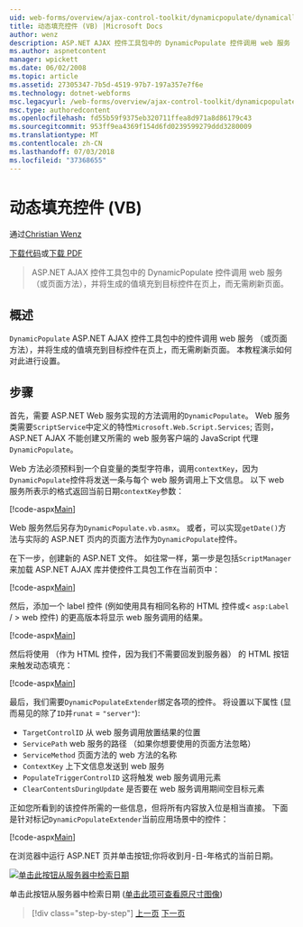 ```yaml
---
uid: web-forms/overview/ajax-control-toolkit/dynamicpopulate/dynamically-populating-a-control-vb
title: 动态填充控件 (VB) |Microsoft Docs
author: wenz
description: ASP.NET AJAX 控件工具包中的 DynamicPopulate 控件调用 web 服务 （或页面方法），并将生成的值填充到 t 上的目标控件...
ms.author: aspnetcontent
manager: wpickett
ms.date: 06/02/2008
ms.topic: article
ms.assetid: 27305347-7b5d-4519-97b7-197a357e7f6e
ms.technology: dotnet-webforms
msc.legacyurl: /web-forms/overview/ajax-control-toolkit/dynamicpopulate/dynamically-populating-a-control-vb
msc.type: authoredcontent
ms.openlocfilehash: fd55b59f9375eb320711ffea8d971a8d86179c43
ms.sourcegitcommit: 953ff9ea4369f154d6fd0239599279ddd3280009
ms.translationtype: MT
ms.contentlocale: zh-CN
ms.lasthandoff: 07/03/2018
ms.locfileid: "37368655"
---
```

<a name="dynamically-populating-a-control-vb"></a>动态填充控件 (VB)
====================
通过[Christian Wenz](https://github.com/wenz)

[下载代码](http://download.microsoft.com/download/d/8/f/d8f2f6f9-1b7c-46ad-9252-e1fc81bdea3e/dynamicpopulate0.vb.zip)或[下载 PDF](http://download.microsoft.com/download/b/6/a/b6ae89ee-df69-4c87-9bfb-ad1eb2b23373/dynamicpopulate0VB.pdf)

> ASP.NET AJAX 控件工具包中的 DynamicPopulate 控件调用 web 服务 （或页面方法），并将生成的值填充到目标控件在页上，而无需刷新页面。


## <a name="overview"></a>概述

`DynamicPopulate` ASP.NET AJAX 控件工具包中的控件调用 web 服务 （或页面方法），并将生成的值填充到目标控件在页上，而无需刷新页面。 本教程演示如何对此进行设置。

## <a name="steps"></a>步骤

首先，需要 ASP.NET Web 服务实现的方法调用的`DynamicPopulate`。 Web 服务类需要`ScriptService`中定义的特性`Microsoft.Web.Script.Services`; 否则，ASP.NET AJAX 不能创建又所需的 web 服务客户端的 JavaScript 代理`DynamicPopulate`。

Web 方法必须预料到一个自变量的类型字符串，调用`contextKey`，因为`DynamicPopulate`控件将发送一条与每个 web 服务调用上下文信息。 以下 web 服务所表示的格式返回当前日期`contextKey`参数：

[!code-aspx[Main](dynamically-populating-a-control-vb/samples/sample1.aspx)]

Web 服务然后另存为`DynamicPopulate.vb.asmx`。 或者，可以实现`getDate()`方法与实际的 ASP.NET 页内的页面方法作为`DynamicPopulate`控件。

在下一步，创建新的 ASP.NET 文件。 如往常一样，第一步是包括`ScriptManager`来加载 ASP.NET AJAX 库并使控件工具包工作在当前页中：

[!code-aspx[Main](dynamically-populating-a-control-vb/samples/sample2.aspx)]

然后，添加一个 label 控件 (例如使用具有相同名称的 HTML 控件或&lt; `asp:Label`  / &gt; web 控件) 的更高版本将显示 web 服务调用的结果。

[!code-aspx[Main](dynamically-populating-a-control-vb/samples/sample3.aspx)]

然后将使用 （作为 HTML 控件，因为我们不需要回发到服务器） 的 HTML 按钮来触发动态填充：

[!code-aspx[Main](dynamically-populating-a-control-vb/samples/sample4.aspx)]

最后，我们需要`DynamicPopulateExtender`绑定各项的控件。 将设置以下属性 (显而易见的除了`ID`并`runat` = `"server"`):

- `TargetControlID` 从 web 服务调用放置结果的位置
- `ServicePath` web 服务的路径 （如果你想要使用的页面方法忽略）
- `ServiceMethod` 页面方法的 web 方法的名称
- `ContextKey` 上下文信息发送到 web 服务
- `PopulateTriggerControlID` 这将触发 web 服务调用元素
- `ClearContentsDuringUpdate` 是否要在 web 服务调用期间空目标元素

正如您所看到的该控件所需的一些信息，但将所有内容放入位是相当直接。 下面是针对标记`DynamicPopulateExtender`当前应用场景中的控件：

[!code-aspx[Main](dynamically-populating-a-control-vb/samples/sample5.aspx)]

在浏览器中运行 ASP.NET 页并单击按钮;你将收到月-日-年格式的当前日期。


[![单击此按钮从服务器中检索日期](dynamically-populating-a-control-vb/_static/image2.png)](dynamically-populating-a-control-vb/_static/image1.png)

单击此按钮从服务器中检索日期 ([单击此项可查看原尺寸图像](dynamically-populating-a-control-vb/_static/image3.png))

> [!div class="step-by-step"]
> [上一页](using-dynamicpopulate-with-a-user-control-and-javascript-cs.md)
> [下一页](dynamically-populating-a-control-using-javascript-code-vb.md)
